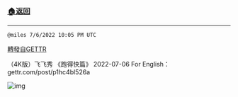 ###  [:house:返回](README.md)
---


`@miles 7/6/2022 10:05 PM UTC`

[轉發自GETTR](https://gettr.com/post/p1hbqah3463)

（4K版）飞飞秀 《跑得快篇》 2022-07-06
For English：gettr.com/post/p1hc4bl526a

![img](https://media.gettr.com/group45/origin/2022/07/06/22/eb66404d-2660-c14a-a093-f180cd93ef44/6383d6c383a688bc0ce747d8282e44b3.jpeg)
